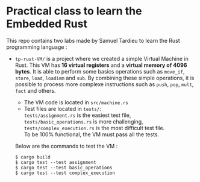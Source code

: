 # Practical class to learn the Embedded Rust

This repo contains two labs made by Samuel Tardieu to learn the Rust programming language :

* `tp-rust-VM/` is a project where we created a simple Virtual Machine in Rust. This VM has **16 virtual registers** and a **virtual memory of 4096 bytes**. It is able to perform some basics operations such as `move_if`, `store`, `load`, `loadimm` and `sub`. By combining these simple operations, it is possible to process more complexe instructions such as `push`, `pop`, `mult`, `fact` and others.

    * The VM code is located in `src/machine.rs`
    * Test files are located in `tests/`:<br> 
    `tests/assignment.rs` is the easiest test file,<br> 
    `tests/basic_operations.rs` is more challenging,<br> 
    `tests/complex_execution.rs` is the most difficult test file.<br> 
    To be 100% functional, the VM must pass all the tests.
    
    Below are the commands to test the VM :
    ```shell
    $ cargo build
    $ cargo test --test assignment
    $ cargo test --test basic_operations
    $ cargo test --test complex_execution
    ```

